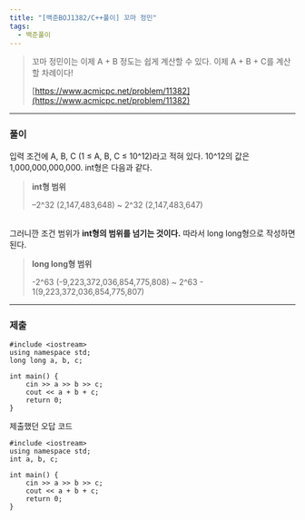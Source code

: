 ```yaml
---
title: "[백준BOJ1382/C++풀이] 꼬마 정민"
tags:
  - 백준풀이
---
```

> 꼬마 정민이는 이제 A + B 정도는 쉽게 계산할 수 있다. 이제 A + B + C를 계산할 차례이다!
>
> [https://www.acmicpc.net/problem/11382](https://www.acmicpc.net/problem/11382)<br>

***

### 풀이
입력 조건에 A, B, C (1 ≤ A, B, C ≤ 10^12)라고 적혀 있다. 10^12의 값은 1,000,000,000,000. int형은 다음과 같다. <br>

> **int형 범위**
>
> –2^32 (2,147,483,648) ~ 2^32 (2,147,483,647)

<br>그러니깐 조건 범위가 **int형의 범위를 넘기는 것이다.** 따라서 long long형으로 작성하면 된다. 

> **long long형 범위**
>
> -2^63 (-9,223,372,036,854,775,808) ~ 2^63 - 1(9,223,372,036,854,775,807)

***

### 제출

```C++17
#include <iostream>
using namespace std;
long long a, b, c;

int main() {
	cin >> a >> b >> c;
	cout << a + b + c;
	return 0;
}
```

제출했던 오답 코드
```C++17
#include <iostream>
using namespace std;
int a, b, c;

int main() {
	cin >> a >> b >> c;
	cout << a + b + c;
	return 0;
}
```
